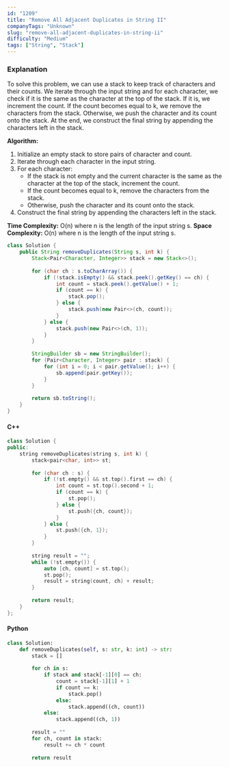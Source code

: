 ```yaml
---
id: "1209"
title: "Remove All Adjacent Duplicates in String II"
companyTags: "Unknown"
slug: "remove-all-adjacent-duplicates-in-string-ii"
difficulty: "Medium"
tags: ["String", "Stack"]
---
```


### Explanation
To solve this problem, we can use a stack to keep track of characters and their counts. We iterate through the input string and for each character, we check if it is the same as the character at the top of the stack. If it is, we increment the count. If the count becomes equal to k, we remove the characters from the stack. Otherwise, we push the character and its count onto the stack. At the end, we construct the final string by appending the characters left in the stack.

**Algorithm:**
1. Initialize an empty stack to store pairs of character and count.
2. Iterate through each character in the input string.
3. For each character:
   - If the stack is not empty and the current character is the same as the character at the top of the stack, increment the count.
   - If the count becomes equal to k, remove the characters from the stack.
   - Otherwise, push the character and its count onto the stack.
4. Construct the final string by appending the characters left in the stack.

**Time Complexity:** O(n) where n is the length of the input string s.
**Space Complexity:** O(n) where n is the length of the input string s.

```java
class Solution {
    public String removeDuplicates(String s, int k) {
        Stack<Pair<Character, Integer>> stack = new Stack<>();
        
        for (char ch : s.toCharArray()) {
            if (!stack.isEmpty() && stack.peek().getKey() == ch) {
                int count = stack.peek().getValue() + 1;
                if (count == k) {
                    stack.pop();
                } else {
                    stack.push(new Pair<>(ch, count));
                }
            } else {
                stack.push(new Pair<>(ch, 1));
            }
        }
        
        StringBuilder sb = new StringBuilder();
        for (Pair<Character, Integer> pair : stack) {
            for (int i = 0; i < pair.getValue(); i++) {
                sb.append(pair.getKey());
            }
        }
        
        return sb.toString();
    }
}
```

#### C++
```cpp
class Solution {
public:
    string removeDuplicates(string s, int k) {
        stack<pair<char, int>> st;
        
        for (char ch : s) {
            if (!st.empty() && st.top().first == ch) {
                int count = st.top().second + 1;
                if (count == k) {
                    st.pop();
                } else {
                    st.push({ch, count});
                }
            } else {
                st.push({ch, 1});
            }
        }
        
        string result = "";
        while (!st.empty()) {
            auto [ch, count] = st.top();
            st.pop();
            result = string(count, ch) + result;
        }
        
        return result;
    }
};
```

#### Python
```python
class Solution:
    def removeDuplicates(self, s: str, k: int) -> str:
        stack = []
        
        for ch in s:
            if stack and stack[-1][0] == ch:
                count = stack[-1][1] + 1
                if count == k:
                    stack.pop()
                else:
                    stack.append((ch, count))
            else:
                stack.append((ch, 1))
        
        result = ""
        for ch, count in stack:
            result += ch * count
        
        return result
```